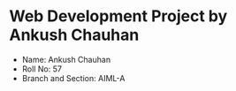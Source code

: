 # Web Development Project by Ankush Chauhan
- Name: Ankush Chauhan
- Roll No: 57
- Branch and Section: AIML-A
